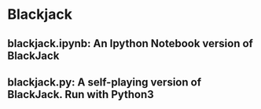 # Blackjack

## blackjack.ipynb: An Ipython Notebook version of BlackJack
## blackjack.py: A self-playing version of BlackJack.  Run with Python3
